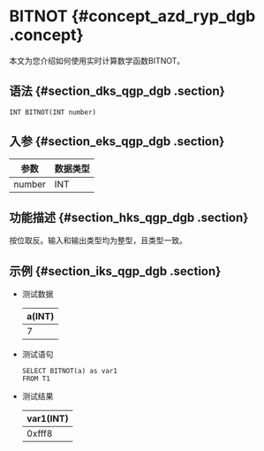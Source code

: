 # BITNOT {#concept_azd_ryp_dgb .concept}

本文为您介绍如何使用实时计算数学函数BITNOT。

## 语法 {#section_dks_qgp_dgb .section}

```
INT BITNOT(INT number)

```

## 入参 {#section_eks_qgp_dgb .section}

|参数|数据类型|
|--|----|
|number|INT|

## 功能描述 {#section_hks_qgp_dgb .section}

按位取反。输入和输出类型均为整型，且类型一致。

## 示例 {#section_iks_qgp_dgb .section}

-   测试数据

    |a\(INT\)|
    |--------|
    |7|

-   测试语句

    ```
    SELECT BITNOT(a) as var1
    FROM T1
    
    ```

-   测试结果

    |var1\(INT\)|
    |-----------|
    |0xfff8|


